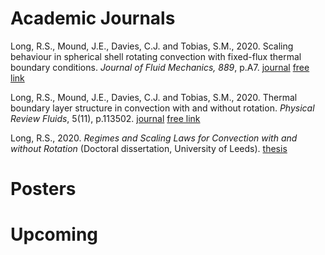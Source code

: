 # Academic Journals

Long, R.S., Mound, J.E., Davies, C.J. and Tobias, S.M., 2020. Scaling behaviour in spherical shell rotating convection with fixed-flux thermal boundary conditions. _Journal of Fluid Mechanics, 889_, p.A7. [journal](https://www.cambridge.org/core/journals/journal-of-fluid-mechanics/article/abs/scaling-behaviour-in-spherical-shell-rotating-convection-with-fixedflux-thermal-boundary-conditions/3814D98FFAD6DF668330CCAD11F73785) [free link](https://eprints.whiterose.ac.uk/155596/1/main.pdf)

Long, R.S., Mound, J.E., Davies, C.J. and Tobias, S.M., 2020. Thermal boundary layer structure in convection with and without rotation. _Physical Review Fluids_, 5(11), p.113502. [journal](https://journals.aps.org/prfluids/abstract/10.1103/PhysRevFluids.5.113502) [free link](https://eprints.whiterose.ac.uk/168188/7/PhysRevFluids.5.113502.pdf)

Long, R.S., 2020. 
_Regimes and Scaling Laws for Convection with and without Rotation_ (Doctoral dissertation, University of Leeds). [thesis](https://etheses.whiterose.ac.uk/28603/2/Long_COMPUTING_thesis.pdf)

# Posters

# Upcoming
